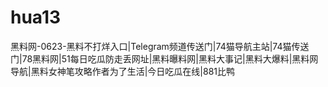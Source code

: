 # hua13
黑料网-0623-黑料不打烊入口|Telegram频道传送门|74猫导航主站|74猫传送门|78黑料网|51每日吃瓜防走丢网址|黑料曝料网|黑料大事记|黑料大爆料|黑料网导航|黑料女神笔攻略作者为了生活|今日吃瓜在线|881比鸭
